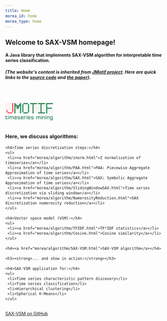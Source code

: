 ```yaml
---
title: Home
morea_id: home
morea_type: home
---
```


<div class="section-background-2" itemscope="" itemtype="http://schema.org/SoftwareApplication">
<div class="row top-buffer">
 <div class="col-sm-10">
    <h2><strong>Welcome to SAX-VSM homepage!</strong></h2>
    <h4>A Java library that implements SAX-VSM algorithm for interpretable time series classification.</h4>
    <h5><em>(The website's content is inherited from <a href="https://code.google.com/p/jmotif/">JMotif project</a>.
    Here are quick links to the <a href="https://github.com/jMotif/sax-vsm_classic">source code</a> and
    <a href="http://csdl.ics.hawaii.edu/techreports/2011/11-09/11-09.pdf">the paper</a>)</em>.</h5>
  </div>
  <div class="col-sm-2">
    <img style="margin-top: 50px; margin-bottom: 15px" src="morea/assets/logo.png" width="151px" class="img-responsive center-block">
  </div>
</div>
</div>

<div class="section-background-1">
<div class="container-fluid">
<div class="row top-buffer">

  <div class="col-sm-10">
    <h3><strong>Here, we discuss algorithms:</strong></h3>
           
    <h4>Time series discretization steps:</h4>
    <ul>
     <li><a href="morea/algorithm/znorm.html">Z normalization of timeseries</a></li>
     <li><a href="morea/algorithm/PAA.html">PAA: Piecewise Aggregate Approximation of time series</a></li>
     <li><a href="morea/algorithm/SAX.html">SAX: Symbolic Aggregate Approximation of time series</a></li>
     <li><a href="morea/algorithm/SlidingWindowSAX.html">Time series discretization via sliding window</a></li>
     <li><a href="morea/algorithm/NumerosityReduction.html">SAX discretization numerosity reduction</a></li>
    </ul>
            
    <h4>Vector space model (VSM):</h4>
    <ul>
     <li><a href="morea/algorithm/TFIDF.html">TF*IDF statistics</a></li>
     <li><a href="morea/algorithm/Cosine.html">Cosine similarity</a></li>
    </ul>

    <h4><a href="morea/algorithm/SAX-VSM.html">SAX-VSM algorithm</a></h4>
            
    <h3><strong>... and show in action:</strong></h3>

    <h4>SAX-VSM application for:</h4>
    <ul>
     <li>Time series characteristic pattern discovery</li>
     <li>Time series classification</li>
     <li>Hierarchical clustering</li>
     <li>Spherical K-Means</li>
    </ul>
  </div>
         
</div>
</div>
</div>

<div class="section-background-2" itemscope="" itemtype="http://schema.org/SoftwareApplication">
<div class="row top-buffer">
 <div class="col-md-12">
  <div class="form-group">
    &nbsp;
  </div>
 </div>
</div>
</div>


<!-- Add a github ribbon. -->
<link rel="stylesheet" href="css/gh-fork-ribbon.css">
<div class="github-fork-ribbon-wrapper right">
  <div class="github-fork-ribbon">
    <a href="https://github.com/jMotif/sax-vsm_classic">SAX-VSM on GitHub</a>
  </div>
</div>